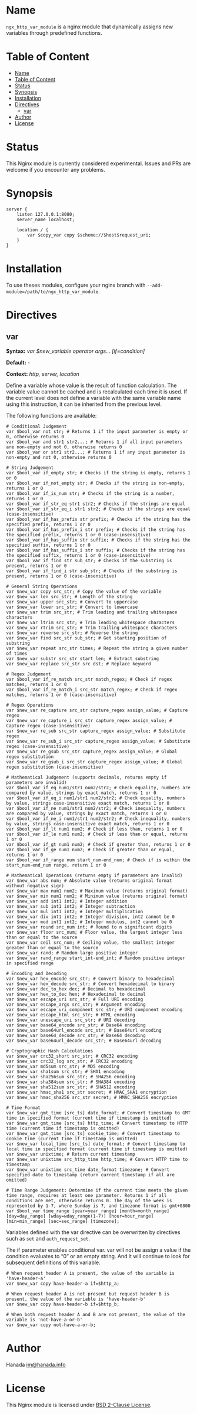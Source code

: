 # Name

`ngx_http_var_module` is a nginx module that dynamically assigns new variables through predefined functions.

# Table of Content

- [Name](#name)
- [Table of Content](#table-of-content)
- [Status](#status)
- [Synopsis](#synopsis)
- [Installation](#installation)
- [Directives](#directives)
  - [var](#var)
- [Author](#author)
- [License](#license)

# Status

This Nginx module is currently considered experimental. Issues and PRs are welcome if you encounter any problems.

# Synopsis

```nginx
server {
    listen 127.0.0.1:8080;
    server_name localhost;

    location / {
        var $copy_var copy $scheme://$host$request_uri;
    }
}
```

# Installation

To use theses modules, configure your nginx branch with `--add-module=/path/to/ngx_http_var_module`.

# Directives

## var

**Syntax:** *var $new_variable operator args... \[if\=condition\]*

**Default:** *-*

**Context:** *http, server, location*

Define a variable whose value is the result of function calculation. The variable value cannot be cached and is recalculated each time it is used. If the current level does not define a variable with the same variable name using this instruction, it can be inherited from the previous level.

The following functions are available:
```nginx
# Conditional Judgement
var $bool_var not str; # Returns 1 if the input parameter is empty or 0, otherwise returns 0
var $bool_var and str1 str2...; # Returns 1 if all input parameters are non-empty and not 0, otherwise returns 0
var $bool_var or str1 str2...; # Returns 1 if any input parameter is non-empty and not 0, otherwise returns 0

# String Judgement
var $bool_var if_empty str; # Checks if the string is empty, returns 1 or 0
var $bool_var if_not_empty str; # Checks if the string is non-empty, returns 1 or 0
var $bool_var if_is_num str; # Checks if the string is a number, returns 1 or 0
var $bool_var if_str_eq str1 str2; # Checks if the strings are equal
var $bool_var if_str_eq_i str1 str2; # Checks if the strings are equal (case-insensitive)
var $bool_var if_has_prefix str prefix; # Checks if the string has the specified prefix, returns 1 or 0
var $bool_var if_has_prefix_i str prefix; # Checks if the string has the specified prefix, returns 1 or 0 (case-insensitive)
var $bool_var if_has_suffix str suffix; # Checks if the string has the specified suffix, returns 1 or 0
var $bool_var if_has_suffix_i str suffix; # Checks if the string has the specified suffix, returns 1 or 0 (case-insensitive)
var $bool_var if_find str sub_str; # Checks if the substring is present, returns 1 or 0
var $bool_var if_find_i str sub_str; # Checks if the substring is present, returns 1 or 0 (case-insensitive)

# General String Operations
var $new_var copy src_str; # Copy the value of the variable
var $new_var len src_str; # Length of the string
var $new_var upper src_str; # Convert to uppercase
var $new_var lower src_str; # Convert to lowercase
var $new_var trim src_str; # Trim leading and trailing whitespace characters
var $new_var ltrim src_str; # Trim leading whitespace characters
var $new_var rtrim src_str; # Trim trailing whitespace characters
var $new_var reverse src_str; # Reverse the string
var $new_var find src_str sub_str; # Get starting position of substring
var $new_var repeat src_str times; # Repeat the string a given number of times
var $new_var substr src_str start len; # Extract substring
var $new_var replace src_str src dst; # Replace keyword

# Regex Judgement
var $bool_var if_re_match src_str match_regex; # Check if regex matches, returns 1 or 0
var $bool_var if_re_match_i src_str match_regex; # Check if regex matches, returns 1 or 0 (case-insensitive)

# Regex Operations
var $new_var re_capture src_str capture_regex assign_value; # Capture regex
var $new_var re_capture_i src_str capture_regex assign_value; # Capture regex (case-insensitive)
var $new_var re_sub src_str capture_regex assign_value; # Substitute regex
var $new_var re_sub_i src_str capture_regex assign_value; # Substitute regex (case-insensitive)
var $new_var re_gsub src_str capture_regex assign_value; # Global regex substitution
var $new_var re_gsub_i src_str capture_regex assign_value; # Global regex substitution (case-insensitive)

# Mathematical Judgement (supports decimals, returns empty if parameters are invalid)
var $bool_var if_eq num1/str1 num2/str2; # Check equality, numbers are compared by value, strings by exact match, returns 1 or 0
var $bool_var if_eq_i num1/str1 num2/str2; # Check equality, numbers by value, strings case-insensitive exact match, returns 1 or 0
var $bool_var if_ne num1/str1 num2/str2; # Check inequality, numbers are compared by value, strings by exact match, returns 1 or 0
var $bool_var if_ne_i num1/str1 num2/str2; # Check inequality, numbers by value, strings case-insensitive exact match, returns 1 or 0
var $bool_var if_lt num1 num2; # Check if less than, returns 1 or 0
var $bool_var if_le num1 num2; # Check if less than or equal, returns 1 or 0
var $bool_var if_gt num1 num2; # Check if greater than, returns 1 or 0
var $bool_var if_ge num1 num2; # Check if greater than or equal, returns 1 or 0
var $bool_var if_range num start_num-end_num; # Check if is within the start_num-end_num range, return 1 or 0

# Mathematical Operations (returns empty if parameters are invalid)
var $new_var abs num; # Absolute value (returns original format without negative sign)
var $new_var max num1 num2; # Maximum value (returns original format)
var $new_var min num1 num2; # Minimum value (returns original format)
var $new_var add int1 int2; # Integer addition
var $new_var sub int1 int2; # Integer subtraction
var $new_var mul int1 int2; # Integer multiplication
var $new_var div int1 int2; # Integer division, int2 cannot be 0
var $new_var mod int1 int2; # Integer modulus, int2 cannot be 0
var $new_var round src_num int; # Round to n significant digits
var $new_var floor src_num; # Floor value, the largest integer less than or equal to the source
var $new_var ceil src_num; # Ceiling value, the smallest integer greater than or equal to the source
var $new_var rand; # Random large positive integer
var $new_var rand_range start_int-end_int; # Random positive integer in specified range

# Encoding and Decoding
var $new_var hex_encode src_str; # Convert binary to hexadecimal
var $new_var hex_decode src_str; # Convert hexadecimal to binary
var $new_var dec_to_hex dec; # Decimal to hexadecimal
var $new_var hex_to_dec hex; # Hexadecimal to decimal
var $new_var escape_uri src_str; # Full URI encoding
var $new_var escape_args src_str; # Argument encoding
var $new_var escape_uri_component src_str; # URI component encoding
var $new_var escape_html src_str; # HTML encoding
var $new_var unescape_uri src_str; # URI decoding
var $new_var base64_encode src_str; # Base64 encoding
var $new_var base64url_encode src_str; # Base64url encoding
var $new_var base64_decode src_str; # Base64 decoding
var $new_var base64url_decode src_str; # Base64url decoding

# Cryptographic Hash Calculations
var $new_var crc32_short src_str; # CRC32 encoding
var $new_var crc32_log src_str; # CRC32 encoding
var $new_var md5sum src_str; # MD5 encoding
var $new_var sha1sum src_str; # SHA1 encoding
var $new_var sha256sum src_str; # SHA256 encoding
var $new_var sha384sum src_str; # SHA384 encoding
var $new_var sha512sum src_str; # SHA512 encoding
var $new_var hmac_sha1 src_str secret; # HMAC_SHA1 encryption
var $new_var hmac_sha256 src_str secret; # HMAC_SHA256 encryption

# Time Format
var $new_var gmt_time [src_ts] date_format; # Convert timestamp to GMT time in specified format (current time if timestamp is omitted)
var $new_var gmt_time [src_ts] http_time; # Convert timestamp to HTTP time (current time if timestamp is omitted)
var $new_var gmt_time [src_ts] cookie_time; # Convert timestamp to cookie time (current time if timestamp is omitted)
var $new_var local_time [src_ts] date_format; # Convert timestamp to local time in specified format (current time if timestamp is omitted)
var $new_var unixtime; # Return current timestamp
var $new_var unixtime src_http_time http_time; # Convert HTTP time to timestamp
var $new_var unixtime src_time date_format timezone; # Convert specified date to timestamp (return current timestamp if all are omitted)

# Time Range Judgement: Determine if the current time meets the given time range, requires at least one parameter. Returns 1 if all conditions are met, otherwise returns 0. The day of the week is represented by 1-7, where Sunday is 7, and timezone format is gmt+0800
var $bool_var time_range [year=year_range] [month=month_range] [day=day_range] [wday=wday_range(1-7)] [hour=hour_range] [min=min_range] [sec=sec_range] [timezone];
```

Variables defined with the var directive can be overwritten by directives such as `set` and `auth_request_set`.

The if parameter enables conditional var. var will not be assign a value if the condition evaluates to “0” or an empty string. And it will continue to look for subsequent definitions of this variable.

```nginx
# When request header A is present, the value of the variable is 'have-header-a'
var $new_var copy have-header-a if=$http_a;

# When request header A is not present but request header B is present, the value of the variable is 'have-header-b'
var $new_var copy have-header-b if=$http_b;

# When both request header A and B are not present, the value of the variable is 'not-have-a-or-b'
var $new_var copy not-have-a-or-b;
```

# Author

Hanada im@hanada.info

# License

This Nginx module is licensed under [BSD 2-Clause License](LICENSE).
